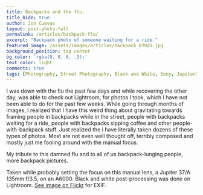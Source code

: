 ```yaml
---
title: Backpacks and the flu.
title_hide: true
author: Jon Cuevas
layout: post-photo-full
permalink: /articles/backpack-flu/
excerpt: "Backpack photo of someone waiting for a ride."
featured_image: /assets/images/articles/backpack_02941.jpg
background_position: top center
bg_color: 'rgba(0, 0, 0, .3);'
text_color: light
comments: true
tags: [Photography, Street Photography, Black and White, Sony, Jupiter37A, Soviet, Vintage, Manila, Streets of Manila]
---
```


I was down with the flu the past few days and while recovering the other day, was able to check out Lightroom, for photos I took, which I have not been able to do for the past few weeks. While going through months of images, I realized that I have this weird thing about gravitating towards framing people in backpacks while in the street, people with backpacks waiting for a ride, people with backpacks sipping coffee and other people-with-backpack stuff. Just realized the I have literally taken dozens of these types of photos. Most are not even well thought off, terribly composed and mostly just me fooling around with the manual focus. 

My tribute to this damned flu and to all of us backpack-lunging people, more backpack pictures.

Taken while probably setting the focus on this manual lens, a Jupiter 37/A 135mm f/3.5, on an A6000. Black and white post-processing was done on Lightroom. [See image on Flickr][1] for EXIF.

[1]: https://www.flickr.com/photos/archondigital/17140145397/
